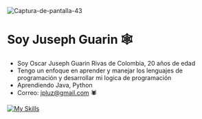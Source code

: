  <img src="https://i.ibb.co/ksNrZphB/Captura-de-pantalla-43.png" alt="Captura-de-pantalla-43" border="0">

# Soy Juseph Guarin 🕸️

* Soy Oscar Juseph Guarin Rivas de Colombia, 20 años de edad
* Tengo un enfoque en aprender y manejar los lenguajes de programación y desarrollar mi logica de programación
* Aprendiendo Java, Python 
* Correo: jpluz@gmail.com 🕷️


[![My Skills](https://skillicons.dev/icons?i=java,py)](https://skillicons.dev)
